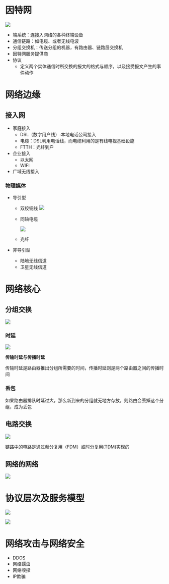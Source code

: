 # 因特网

 ![](https://img-blog.csdnimg.cn/20181212173812585.png?x-oss-process=image/watermark,type_ZmFuZ3poZW5naGVpdGk,shadow_10,text_aHR0cHM6Ly9ibG9nLmNzZG4ubmV0L3FxXzI4ODkzNjc5,size_16,color_FFFFFF,t_70)

 - 端系统：连接入网络的各种终端设备
 - 通信链路：如电缆、或者无线电波
 - 分组交换机：传送分组的机器，有路由器、链路层交换机
 - 因特网服务提供商
 - 协议
    - 定义两个实体通信时所交换的报文的格式与顺序，以及接受报文产生的事件动作

# 网络边缘

## 接入网

- 家庭接入
  - DSL（数字用户线）:本地电话公司接入
  - 电缆：DSL利用电话线，而电缆利用的是有线电视基础设施
  - FTTH：光纤到户
- 企业接入
  - 以太网
  - WIFI
- 广域无线接入

### 物理媒体

- 导引型
  - 双绞铜线
    ![](https://gss2.bdstatic.com/9fo3dSag_xI4khGkpoWK1HF6hhy/baike/w%3D268%3Bg%3D0/sign=e7cc4730e91190ef01fb95d9f620fa2b/4bed2e738bd4b31ce5f8036689d6277f9f2ff823.jpg)
  - 同轴电缆

    ![](https://gss3.bdstatic.com/7Po3dSag_xI4khGkpoWK1HF6hhy/baike/w%3D268/sign=a7099f1d09f79052ef1f403834f2d738/3b87e950352ac65c97958a7dfbf2b21193138a28.jpg)
  - 光纤

- 非导引型
    - 陆地无线信道
    - 卫星无线信道

# 网络核心

## 分组交换

![](https://timgsa.baidu.com/timg?image&quality=80&size=b9999_10000&sec=1570860472922&di=c94a1d4fe35c26800dea8f582d9ce60f&imgtype=0&src=http%3A%2F%2Fwww.51cto.com%2Ffiles%2Fuploadimg%2F20100624%2F100724109.jpg)

### 时延

![](https://gss0.baidu.com/-fo3dSag_xI4khGko9WTAnF6hhy/zhidao/wh%3D600%2C800/sign=d50b27f920dda3cc0bb1b02631d91539/3c6d55fbb2fb4316f31fc41c2ea4462309f7d350.jpg)

**传输时延与传播时延**

传输时延是路由器推出分组所需要的时间，传播时延则是两个路由器之间的传播时间

### 丢包

如果路由器排队时延过大，那么新到来的分组就无地方存放，则路由会丢掉这个分组，成为丢包

## 电路交换

![](https://img.51wendang.com/pic/1090f0d5acd51002a9774cbd/1-323-png_6_0_0_135_814_593_239_892.979_1262.879-799-0-577-799.jpg)

链路中的电路是通过频分复用（FDM）或时分复用(TDM)实现的

## 网络的网络

![](https://img-blog.csdnimg.cn/20190610214810721.png?x-oss-process=image/watermark,type_ZmFuZ3poZW5naGVpdGk,shadow_10,text_aHR0cHM6Ly9ibG9nLmNzZG4ubmV0L21hMjU5NTE2MjM0OQ==,size_16,color_FFFFFF,t_70)

# 协议层次及服务模型

![](https://images2018.cnblogs.com/blog/1187385/201802/1187385-20180223164443237-1048594807.png)

![](https://images2018.cnblogs.com/blog/1187385/201802/1187385-20180223164452417-405404339.png)


# 网络攻击与网络安全

- DDOS
- 网络蠕虫
- 网络嗅探
- IP欺骗



